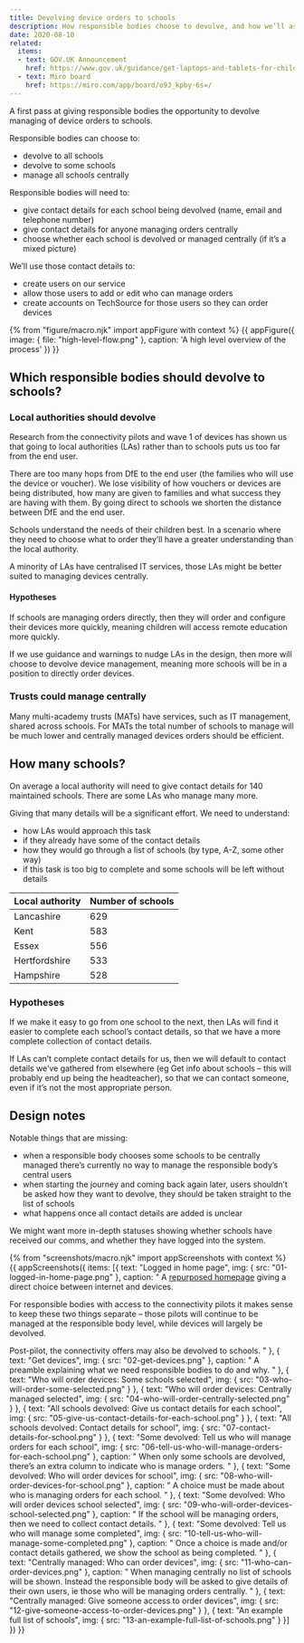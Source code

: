 ```yaml
---
title: Devolving device orders to schools
description: How responsible bodies choose to devolve, and how we’ll ask them for contact details
date: 2020-08-10
related:
  items:
  - text: GOV.UK Announcement
    href: https://www.gov.uk/guidance/get-laptops-and-tablets-for-children-who-cannot-attend-school-due-to-coronavirus-covid-19
  - text: Miro board
    href: https://miro.com/app/board/o9J_kpby-6s=/
---
```


A first pass at giving responsible bodies the opportunity to devolve managing of device orders to schools.

Responsible bodies can choose to:

- devolve to all schools
- devolve to some schools
- manage all schools centrally

Responsible bodies will need to:

- give contact details for each school being devolved (name, email and telephone number)
- give contact details for anyone managing orders centrally
- choose whether each school is devolved or managed centrally (if it’s a mixed picture)

We’ll use those contact details to:

- create users on our service
- allow those users to add or edit who can manage orders
- create accounts on TechSource for those users so they can order devices

{% from "figure/macro.njk" import appFigure with context %}
{{ appFigure({
  image: {
    file: "high-level-flow.png"
  },
  caption: 'A high level overview of the process'
}) }}

## Which responsible bodies should devolve to schools?

### Local authorities should devolve

Research from the connectivity pilots and wave 1 of devices has shown us that going to local authorities (LAs) rather than to schools puts us too far from the end user.

There are too many hops from DfE to the end user (the families who will use the device or voucher). We lose visibility of how vouchers or devices are being distributed, how many are given to families and what success they are having with them. By going direct to schools we shorten the distance between DfE and the end user.

Schools understand the needs of their children best. In a scenario where they need to choose what to order they’ll have a greater understanding than the local authority.

A minority of LAs have centralised IT services, those LAs might be better suited to managing devices centrally.

#### Hypotheses

If schools are managing orders directly, then they will order and configure their devices more quickly, meaning children will access remote education more quickly.

If we use guidance and warnings to nudge LAs in the design, then more will choose to devolve device management, meaning more schools will be in a position to directly order devices.

### Trusts could manage centrally

Many multi-academy trusts (MATs) have services, such as IT management, shared across schools. For MATs the total number of schools to manage will be much lower and centrally managed devices orders should be efficient.

## How many schools?

On average a local authority will need to give contact details for 140 maintained schools. There are some LAs who manage many more.

Giving that many details will be a significant effort. We need to understand:

- how LAs would approach this task
- if they already have some of the contact details
- how they would go through a list of schools (by type, A-Z, some other way)
- if this task is too big to complete and some schools will be left without details

| Local authority | Number of schools |
|--|--|
| Lancashire | 629 |
| Kent | 583 |
| Essex | 556 |
| Hertfordshire | 533 |
| Hampshire | 528 |

### Hypotheses

If we make it easy to go from one school to the next, then LAs will find it easier to complete each school’s contact details, so that we have a more complete collection of contact details.

If LAs can’t complete contact details for us, then we will default to contact details we’ve gathered from elsewhere (eg Get info about schools – this will probably end up being the headteacher), so that we can contact someone, even if it’s not the most appropriate person.

## Design notes

Notable things that are missing:

* when a responsible body chooses some schools to be centrally managed there’s currently no way to manage the responsible body’s central users
* when starting the journey and coming back again later, users shouldn’t be asked how they want to devolve, they should be taken straight to the list of schools
* what happens once all contact details are added is unclear

We might want more in-depth statuses showing whether schools have received our comms, and whether they have logged into the system.

{% from "screenshots/macro.njk" import appScreenshots with context %}
{{ appScreenshots({
  items: [{
      text: "Logged in home page",
      img: { src: "01-logged-in-home-page.png" },
      caption: "
A [repurposed homepage](/pilot-launch/#logged-in-home-page) giving a direct choice between internet and devices.

For responsible bodies with access to the connectivity pilots it makes sense to keep these two things separate – those pilots will continue to be managed at the responsible body level, while devices will largely be devolved.

Post-pilot, the connectivity offers may also be devolved to schools.
      "
    }, {
      text: "Get devices",
      img: { src: "02-get-devices.png" },
      caption: "
A preamble explaining what we need responsible bodies to do and why.
      "
    }, {
      text: "Who will order devices: Some schools selected",
      img: { src: "03-who-will-order-some-selected.png" }
    }, {
      text: "Who will order devices: Centrally managed selected",
      img: { src: "04-who-will-order-centrally-selected.png" }
    }, {
      text: "All schools devolved: Give us contact details for each school",
      img: { src: "05-give-us-contact-details-for-each-school.png" }
    }, {
      text: "All schools devolved: Contact details for school",
      img: { src: "07-contact-details-for-school.png" }
    }, {
      text: "Some devolved: Tell us who will manage orders for each school",
      img: { src: "06-tell-us-who-will-manage-orders-for-each-school.png" },
      caption: "
When only some schools are devolved, there’s an extra column to indicate who is manage orders.
      "
    }, {
      text: "Some devolved: Who will order devices for school",
      img: { src: "08-who-will-order-devices-for-school.png" },
      caption: "
A choice must be made about who is managing orders for each school.
      "
    }, {
      text: "Some devolved: Who will order devices school selected",
      img: { src: "09-who-will-order-devices-school-selected.png" },
      caption: "
If the school will be managing orders, then we need to collect contact details.
      "
    }, {
      text: "Some devolved: Tell us who will manage some completed",
      img: { src: "10-tell-us-who-will-manage-some-completed.png" },
      caption: "
Once a choice is made and/or contact details gathered, we show the school as being completed.
      "
    }, {
      text: "Centrally managed: Who can order devices",
      img: { src: "11-who-can-order-devices.png" },
      caption: "
When managing centrally no list of schools will be shown. Instead the responsible body will be asked to give details of their own users, ie those who will be managing orders centrally.
      "
    }, {
      text: "Centrally managed: Give someone access to order devices",
      img: { src: "12-give-someone-access-to-order-devices.png" }
    }, {
      text: "An example full list of schools",
      img: { src: "13-an-example-full-list-of-schools.png" }
    }]
}) }}
